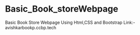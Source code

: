 # Basic_Book_storeWebpage
Basic Book Store Webpage Using Html,CSS and Bootstrap Link:-avishkarbookp.ccbp.tech
